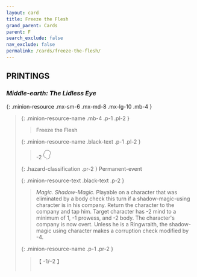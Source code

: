 ```yaml
---
layout: card
title: Freeze the Flesh
grand_parent: Cards
parent: F
search_exclude: false
nav_exclude: false
permalink: /cards/freeze-the-flesh/
---
```


## PRINTINGS


### _Middle-earth: The Lidless Eye_

{: .minion-resource .mx-sm-6 .mx-md-8 .mx-lg-10 .mb-4 }
> {: .minion-resource-name .mb-4 .p-1 .pl-2 }
> > <div class="hazard-mp"></div>
> > <div class="card-name">Freeze the Flesh</div>
>
> {: .minion-resource-name .black-text .p-1 .pl-2 }
> > -2 ![](/assets/images/mind.svg)
>
> {: .hazard-classification .pr-2 }
> Permanent-event
>
> {: .minion-resource-text .black-text .p-2 }
> > _Magic._ _Shadow-_Magic.__ Playable on a character that was eliminated by a body check this turn if a shadow-magic-using character is in his company. Return the character to the company and tap him. Target character has -2 mind to a minimum of 1, -1 prowess, and -2 body. The character's company is now overt. Unless he is a Ringwraith, the shadow-magic using character makes a corruption check modified by -4. 
> 
> {: .minion-resource-name .p-1 .pr-2 }
> > <div class="card-shield">【 -1/&ndash;2 】</div>
> > <div class="card-corruption-white">&nbsp;</div>
